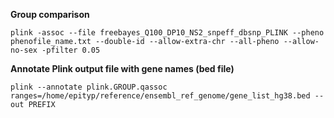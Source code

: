 **Group comparison**

`plink -assoc --file freebayes_Q100_DP10_NS2_snpeff_dbsnp_PLINK --pheno phenofile_name.txt --double-id --allow-extra-chr --all-pheno --allow-no-sex -pfilter 0.05`

**Annotate Plink output file with gene names (bed file)**

`plink --annotate plink.GROUP.qassoc ranges=/home/epityp/reference/ensembl_ref_genome/gene_list_hg38.bed --out PREFIX`
